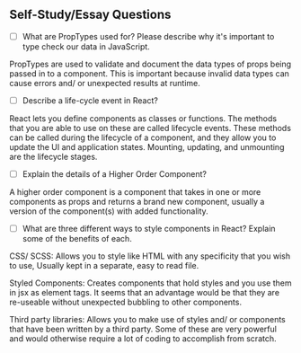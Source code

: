 ## Self-Study/Essay Questions

- [ ] What are PropTypes used for? Please describe why it's important to type check our data in JavaScript.

PropTypes are used to validate and document the data types of props being passed in to a component.  This is important because invalid data types can cause errors and/ or unexpected results at runtime.

- [ ] Describe a life-cycle event in React?

React lets you define components as classes or functions. The methods that you are able to use on these are called lifecycle events. These methods can be called during the lifecycle of a component, and they allow you to update the UI and application states.  Mounting, updating, and unmounting are the lifecycle stages.

- [ ] Explain the details of a Higher Order Component?

A higher order component is a component that takes in one or more components as props and returns a brand new component, usually a version of the component(s) with added functionality.

- [ ] What are three different ways to style components in React? Explain some of the benefits of each.

CSS/ SCSS: Allows you to style like HTML with any specificity that you wish to use, Usually kept in a separate, easy to read file.

Styled Components: Creates components that hold styles and you use them in jsx as element tags.  It seems that an advantage would be that they are re-useable without unexpected bubbling to other components.

Third party libraries: Allows you to make use of styles and/ or components that have been written by a third party.  Some of these are very powerful and would otherwise require a lot of coding to accomplish from scratch.
